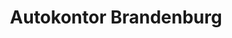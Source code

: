 ---
title: "Autokontor Brandenburg"
url: /brandenburg-an-der-havel/autokontor-brandenburg/
shop: Autohaus
---